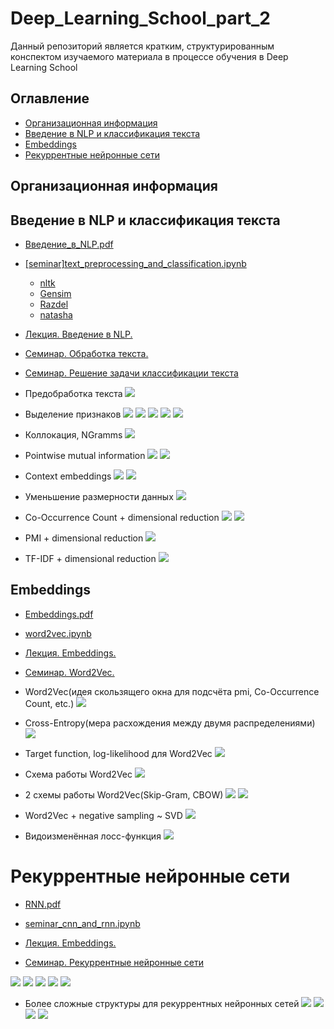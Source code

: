 # Deep_Learning_School_part_2
Данный репозиторий является кратким, структурированным конспектом
изучаемого материала в процессе обучения в Deep Learning School


## Оглавление

- [Организационная информация](#Организационная-информация)
- [Введение в NLP и классификация текста](#Введение-в-NLP-и-классификация-текста)
- [Embeddings](#Embeddings)
- [Рекуррентные нейронные сети](#Рекуррентные-нейронные-сети)


## Организационная информация


## Введение в NLP и классификация текста
 
- [Введение_в_NLP.pdf](02_Введение_в_NLP_и_классификация_текста/Введение_в_NLP.pdf)
- [[seminar]text_preprocessing_and_classification.ipynb](02_Введение_в_NLP_и_классификация_текста/[seminar]text_preprocessing_and_classification.ipynb)
    - [nltk](https://www.nltk.org/)
    - [Gensim](https://radimrehurek.com/gensim/)
    - [Razdel](https://natasha.github.io/razdel/)
    - [natasha](https://natasha.github.io/)


- [Лекция. Введение в NLP.](https://www.youtube.com/watch?v=d0oV1MZ_KdE&ab_channel=DeepLearningSchool)
- [Семинар. Обработка текста.](https://www.youtube.com/watch?v=Aa-p8ddbxpQ)
- [Семинар. Решение задачи классификации текста](https://www.youtube.com/watch?v=ltyWeIPrAVA)


- Предобработка текста
![](for_readme/02_Введение_в_NLP_и_классификация_текста/1.png)
- Выделение признаков
![](for_readme/02_Введение_в_NLP_и_классификация_текста/2.png)
![](for_readme/02_Введение_в_NLP_и_классификация_текста/3.png)
![](for_readme/02_Введение_в_NLP_и_классификация_текста/4.png)
![](for_readme/02_Введение_в_NLP_и_классификация_текста/4_1.png)
![](for_readme/02_Введение_в_NLP_и_классификация_текста/5.png)
- Коллокация, NGramms
![](for_readme/02_Введение_в_NLP_и_классификация_текста/6.png)
- Pointwise mutual information
![](for_readme/02_Введение_в_NLP_и_классификация_текста/7.png)
![](for_readme/02_Введение_в_NLP_и_классификация_текста/7_1.png)
- Context embeddings
![](for_readme/02_Введение_в_NLP_и_классификация_текста/8.png)
![](for_readme/02_Введение_в_NLP_и_классификация_текста/8_1.png)
- Уменьшение размерности данных
![](for_readme/02_Введение_в_NLP_и_классификация_текста/9.png)
- Co-Occurrence Count + dimensional reduction
![](for_readme/02_Введение_в_NLP_и_классификация_текста/10_1.png)
![](for_readme/02_Введение_в_NLP_и_классификация_текста/10.png)
- PMI + dimensional reduction
![](for_readme/02_Введение_в_NLP_и_классификация_текста/11.png)
- TF-IDF + dimensional reduction
![](for_readme/02_Введение_в_NLP_и_классификация_текста/12.png)


## Embeddings

- [Embeddings.pdf](04_Embeddings/Embeddings.pdf)
- [word2vec.ipynb](04_Embeddings/word2vec.ipynb)


- [Лекция. Embeddings.](https://www.youtube.com/watch?v=eXQAOTsbhLQ)
- [Семинар. Word2Vec.](https://www.youtube.com/watch?v=iLzZO_4xyMg)


- Word2Vec(идея скользящего окна для подсчёта pmi, Co-Occurrence Count, etc.)
![](for_readme/04_Embeddings/1.png)
- Cross-Entropy(мера расхождения между двумя распределениями)
![](for_readme/04_Embeddings/2.png)
- Target function, log-likelihood для Word2Vec
![](for_readme/04_Embeddings/3.png)
- Схема работы Word2Vec
![](for_readme/04_Embeddings/4.png)
- 2 схемы работы Word2Vec(Skip-Gram, CBOW)
![](for_readme/04_Embeddings/5.png)
![](for_readme/04_Embeddings/6.png)
- Word2Vec + negative sampling ~ SVD
![](for_readme/04_Embeddings/7.png)
- Видоизменённая лосс-функция
![](for_readme/04_Embeddings/8.png)


# Рекуррентные нейронные сети

- [RNN.pdf](06_Рекуррентные_нейронные_сети/RNN.pdf)
- [seminar_cnn_and_rnn.ipynb](06_Рекуррентные_нейронные_сети/seminar_cnn_and_rnn.ipynb)


- [Лекция. Embeddings.](https://www.youtube.com/watch?v=eXQAOTsbhLQ&ab_channel=DeepLearningSchool)
- [Семинар. Рекуррентные нейронные сети](https://www.youtube.com/watch?v=_wpAkWZmlyg&t=1474s&ab_channel=DeepLearningSchool)


![](for_readme/06_Рекуррентные_нейронные_сети/1.png)
![](for_readme/06_Рекуррентные_нейронные_сети/1_1.png)
![](for_readme/06_Рекуррентные_нейронные_сети/2.png)
![](for_readme/06_Рекуррентные_нейронные_сети/3.png)
![](for_readme/06_Рекуррентные_нейронные_сети/4.png)
- Более сложные структуры для рекуррентных нейронных сетей
![](for_readme/06_Рекуррентные_нейронные_сети/5.png)
![](for_readme/06_Рекуррентные_нейронные_сети/6.png)
![](for_readme/06_Рекуррентные_нейронные_сети/7.png)
![](for_readme/06_Рекуррентные_нейронные_сети/8.png)


